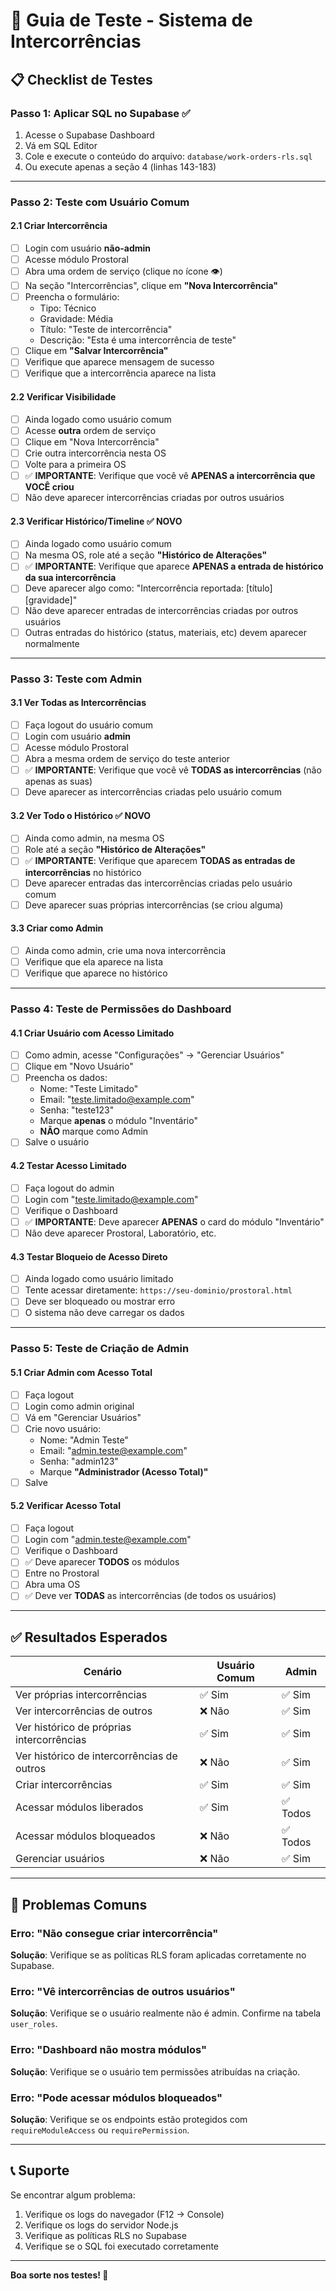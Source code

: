 # 🧪 Guia de Teste - Sistema de Intercorrências

## 📋 Checklist de Testes

### Passo 1: Aplicar SQL no Supabase ✅

1. Acesse o Supabase Dashboard
2. Vá em SQL Editor
3. Cole e execute o conteúdo do arquivo: `database/work-orders-rls.sql`
4. Ou execute apenas a seção 4 (linhas 143-183)

---

### Passo 2: Teste com Usuário Comum

#### 2.1 Criar Intercorrência
- [ ] Login com usuário **não-admin**
- [ ] Acesse módulo Prostoral
- [ ] Abra uma ordem de serviço (clique no ícone 👁️)
- [ ] Na seção "Intercorrências", clique em **"Nova Intercorrência"**
- [ ] Preencha o formulário:
  - Tipo: Técnico
  - Gravidade: Média
  - Título: "Teste de intercorrência"
  - Descrição: "Esta é uma intercorrência de teste"
- [ ] Clique em **"Salvar Intercorrência"**
- [ ] Verifique que aparece mensagem de sucesso
- [ ] Verifique que a intercorrência aparece na lista

#### 2.2 Verificar Visibilidade
- [ ] Ainda logado como usuário comum
- [ ] Acesse **outra** ordem de serviço
- [ ] Clique em "Nova Intercorrência"
- [ ] Crie outra intercorrência nesta OS
- [ ] Volte para a primeira OS
- [ ] ✅ **IMPORTANTE**: Verifique que você vê **APENAS a intercorrência que VOCÊ criou**
- [ ] Não deve aparecer intercorrências criadas por outros usuários

#### 2.3 Verificar Histórico/Timeline ✅ NOVO
- [ ] Ainda logado como usuário comum
- [ ] Na mesma OS, role até a seção **"Histórico de Alterações"**
- [ ] ✅ **IMPORTANTE**: Verifique que aparece **APENAS a entrada de histórico da sua intercorrência**
- [ ] Deve aparecer algo como: "Intercorrência reportada: [título] [gravidade]"
- [ ] Não deve aparecer entradas de intercorrências criadas por outros usuários
- [ ] Outras entradas do histórico (status, materiais, etc) devem aparecer normalmente

---

### Passo 3: Teste com Admin

#### 3.1 Ver Todas as Intercorrências
- [ ] Faça logout do usuário comum
- [ ] Login com usuário **admin**
- [ ] Acesse módulo Prostoral
- [ ] Abra a mesma ordem de serviço do teste anterior
- [ ] ✅ **IMPORTANTE**: Verifique que você vê **TODAS as intercorrências** (não apenas as suas)
- [ ] Deve aparecer as intercorrências criadas pelo usuário comum

#### 3.2 Ver Todo o Histórico ✅ NOVO
- [ ] Ainda como admin, na mesma OS
- [ ] Role até a seção **"Histórico de Alterações"**
- [ ] ✅ **IMPORTANTE**: Verifique que aparecem **TODAS as entradas de intercorrências** no histórico
- [ ] Deve aparecer entradas das intercorrências criadas pelo usuário comum
- [ ] Deve aparecer suas próprias intercorrências (se criou alguma)

#### 3.3 Criar como Admin
- [ ] Ainda como admin, crie uma nova intercorrência
- [ ] Verifique que ela aparece na lista
- [ ] Verifique que aparece no histórico

---

### Passo 4: Teste de Permissões do Dashboard

#### 4.1 Criar Usuário com Acesso Limitado
- [ ] Como admin, acesse "Configurações" → "Gerenciar Usuários"
- [ ] Clique em "Novo Usuário"
- [ ] Preencha os dados:
  - Nome: "Teste Limitado"
  - Email: "teste.limitado@example.com"
  - Senha: "teste123"
  - Marque **apenas** o módulo "Inventário"
  - **NÃO** marque como Admin
- [ ] Salve o usuário

#### 4.2 Testar Acesso Limitado
- [ ] Faça logout do admin
- [ ] Login com "teste.limitado@example.com"
- [ ] Verifique o Dashboard
- [ ] ✅ **IMPORTANTE**: Deve aparecer **APENAS** o card do módulo "Inventário"
- [ ] Não deve aparecer Prostoral, Laboratório, etc.

#### 4.3 Testar Bloqueio de Acesso Direto
- [ ] Ainda logado como usuário limitado
- [ ] Tente acessar diretamente: `https://seu-dominio/prostoral.html`
- [ ] Deve ser bloqueado ou mostrar erro
- [ ] O sistema não deve carregar os dados

---

### Passo 5: Teste de Criação de Admin

#### 5.1 Criar Admin com Acesso Total
- [ ] Faça logout
- [ ] Login como admin original
- [ ] Vá em "Gerenciar Usuários"
- [ ] Crie novo usuário:
  - Nome: "Admin Teste"
  - Email: "admin.teste@example.com"
  - Senha: "admin123"
  - Marque **"Administrador (Acesso Total)"**
- [ ] Salve

#### 5.2 Verificar Acesso Total
- [ ] Faça logout
- [ ] Login com "admin.teste@example.com"
- [ ] Verifique o Dashboard
- [ ] ✅ Deve aparecer **TODOS** os módulos
- [ ] Entre no Prostoral
- [ ] Abra uma OS
- [ ] ✅ Deve ver **TODAS** as intercorrências (de todos os usuários)

---

## ✅ Resultados Esperados

| Cenário | Usuário Comum | Admin |
|---------|---------------|-------|
| Ver próprias intercorrências | ✅ Sim | ✅ Sim |
| Ver intercorrências de outros | ❌ Não | ✅ Sim |
| Ver histórico de próprias intercorrências | ✅ Sim | ✅ Sim |
| Ver histórico de intercorrências de outros | ❌ Não | ✅ Sim |
| Criar intercorrências | ✅ Sim | ✅ Sim |
| Acessar módulos liberados | ✅ Sim | ✅ Todos |
| Acessar módulos bloqueados | ❌ Não | ✅ Todos |
| Gerenciar usuários | ❌ Não | ✅ Sim |

---

## 🐛 Problemas Comuns

### Erro: "Não consegue criar intercorrência"
**Solução**: Verifique se as políticas RLS foram aplicadas corretamente no Supabase.

### Erro: "Vê intercorrências de outros usuários"
**Solução**: Verifique se o usuário realmente não é admin. Confirme na tabela `user_roles`.

### Erro: "Dashboard não mostra módulos"
**Solução**: Verifique se o usuário tem permissões atribuídas na criação.

### Erro: "Pode acessar módulos bloqueados"
**Solução**: Verifique se os endpoints estão protegidos com `requireModuleAccess` ou `requirePermission`.

---

## 📞 Suporte

Se encontrar algum problema:

1. Verifique os logs do navegador (F12 → Console)
2. Verifique os logs do servidor Node.js
3. Verifique as políticas RLS no Supabase
4. Verifique se o SQL foi executado corretamente

---

**Boa sorte nos testes! 🎉**

